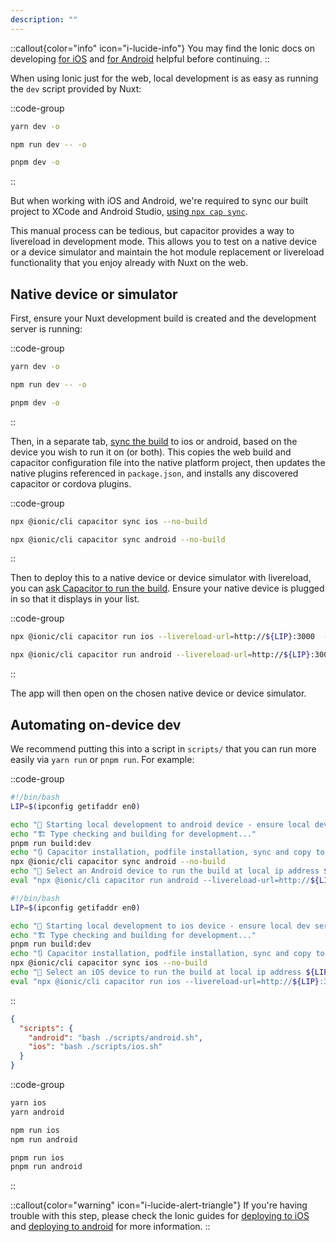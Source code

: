 ```yaml
---
description: ""
---
```


::callout{color="info" icon="i-lucide-info"}
You may find the Ionic docs on developing [for iOS](https://ionicframework.com/docs/developing/ios) and [for Android](https://ionicframework.com/docs/developing/android) helpful before continuing.
::

When using Ionic just for the web, local development is as easy as running the `dev` script provided by Nuxt:

::code-group

```bash [yarn]
yarn dev -o
```

```bash [npm]
npm run dev -- -o
```

```bash [pnpm]
pnpm dev -o
```

::


But when working with iOS and Android, we're required to sync our built project to XCode and Android Studio, [using `npx cap sync`](https://capacitorjs.com/docs/cli/commands/sync). 

This manual process can be tedious, but capacitor provides a way to livereload in development mode. This allows you to test on a native device or a device simulator and maintain the hot module replacement or livereload functionality that you enjoy already with Nuxt on the web.

## Native device or simulator

First, ensure your Nuxt development build is created and the development server is running:

::code-group

```bash [yarn]
yarn dev -o
```

```bash [npm]
npm run dev -- -o
```

```bash [pnpm]
pnpm dev -o
```

::

Then, in a separate tab, [sync the build](https://ionicframework.com/docs/cli/commands/capacitor-sync) to ios or android, based on the device you wish to run it on (or both). This copies the web build and capacitor configuration file into the native platform project, then updates the native plugins referenced in `package.json`, and installs any discovered capacitor or cordova plugins.

::code-group

```bash [ios]
npx @ionic/cli capacitor sync ios --no-build
```

```bash [android]
npx @ionic/cli capacitor sync android --no-build
```

::

Then to deploy this to a native device or device simulator with livereload, you can [ask Capacitor to run the build](https://ionicframework.com/docs/cli/commands/capacitor-run). Ensure your native device is plugged in so that it displays in your list.

::code-group

```bash [ios]
npx @ionic/cli capacitor run ios --livereload-url=http://${LIP}:3000  --external --mode development
```

```bash [android]
npx @ionic/cli capacitor run android --livereload-url=http://${LIP}:3000  --external --mode development
```

::

The app will then open on the chosen native device or device simulator. 

## Automating on-device dev

We recommend putting this into a script in `scripts/` that you can run more easily via `yarn run` or `pnpm run`. For example:

::code-group

```bash [scripts/android.sh]
#!/bin/bash
LIP=$(ipconfig getifaddr en0)

echo "🍦 Starting local development to android device - ensure local dev server is running already"
echo "🏗️ Type checking and building for development..."
pnpm run build:dev
echo "🔃 Capacitor installation, podfile installation, sync and copy to app distribution folders..."
npx @ionic/cli capacitor sync android --no-build
echo "🏃 Select an Android device to run the build at local ip address ${LIP} on..."
eval "npx @ionic/cli capacitor run android --livereload-url=http://${LIP}:3000  --external --mode development"
```

```bash [scripts/ios.sh]
#!/bin/bash
LIP=$(ipconfig getifaddr en0)

echo "🍦 Starting local development to ios device - ensure local dev server is running already"
echo "🏗️ Type checking and building for development..."
pnpm run build:dev
echo "🔃 Capacitor installation, podfile installation, sync and copy to app distribution folders..."
npx @ionic/cli capacitor sync ios --no-build
echo "🏃 Select an iOS device to run the build at local ip address ${LIP} on..."
eval "npx @ionic/cli capacitor run ios --livereload-url=http://${LIP}:3000  --external --mode development"
```

::

```json [package.json]
{
  "scripts": {
    "android": "bash ./scripts/android.sh",
    "ios": "bash ./scripts/ios.sh"
  }
}
```

::code-group

```bash [yarn]
yarn ios
yarn android
```

```bash [npm]
npm run ios
npm run android
```

```bash [pnpm]
pnpm run ios
pnpm run android
```

::


::callout{color="warning" icon="i-lucide-alert-triangle"}
If you're having trouble with this step, please check the Ionic guides for [deploying to iOS](https://ionicframework.com/docs/developing/ios) and [deploying to android](https://ionicframework.com/docs/developing/android) for more information.
::

